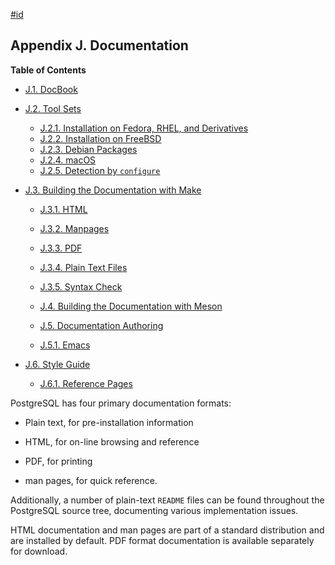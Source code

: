 [#id](#DOCGUIDE)

## Appendix J. Documentation

**Table of Contents**

- [J.1. DocBook](docguide-docbook)
- [J.2. Tool Sets](docguide-toolsets)

  - [J.2.1. Installation on Fedora, RHEL, and Derivatives](docguide-toolsets#DOCGUIDE-TOOLSETS-INST-FEDORA-ET-AL)
  - [J.2.2. Installation on FreeBSD](docguide-toolsets#DOCGUIDE-TOOLSETS-INST-FREEBSD)
  - [J.2.3. Debian Packages](docguide-toolsets#DOCGUIDE-TOOLSETS-INST-DEBIAN)
  - [J.2.4. macOS](docguide-toolsets#DOCGUIDE-TOOLSETS-INST-MACOS)
  - [J.2.5. Detection by `configure`](docguide-toolsets#DOCGUIDE-TOOLSETS-CONFIGURE)

- [J.3. Building the Documentation with Make](docguide-build)

  - [J.3.1. HTML](docguide-build#DOCGUIDE-BUILD-HTML)
  - [J.3.2. Manpages](docguide-build#DOCGUIDE-BUILD-MANPAGES)
  - [J.3.3. PDF](docguide-build#DOCGUIDE-BUILD-PDF)
  - [J.3.4. Plain Text Files](docguide-build#DOCGUIDE-BUILD-PLAIN-TEXT)
  - [J.3.5. Syntax Check](docguide-build#DOCGUIDE-BUILD-SYNTAX-CHECK)

  - [J.4. Building the Documentation with Meson](docguide-build-meson)
  - [J.5. Documentation Authoring](docguide-authoring)

  * [J.5.1. Emacs](docguide-authoring#DOCGUIDE-AUTHORING-EMACS)

- [J.6. Style Guide](docguide-style)

  - [J.6.1. Reference Pages](docguide-style#DOCGUIDE-STYLE-REF-PAGES)

PostgreSQL has four primary documentation formats:

- Plain text, for pre-installation information

- HTML, for on-line browsing and reference

- PDF, for printing

- man pages, for quick reference.

Additionally, a number of plain-text `README` files can be found throughout the PostgreSQL source tree, documenting various implementation issues.

HTML documentation and man pages are part of a standard distribution and are installed by default. PDF format documentation is available separately for download.
